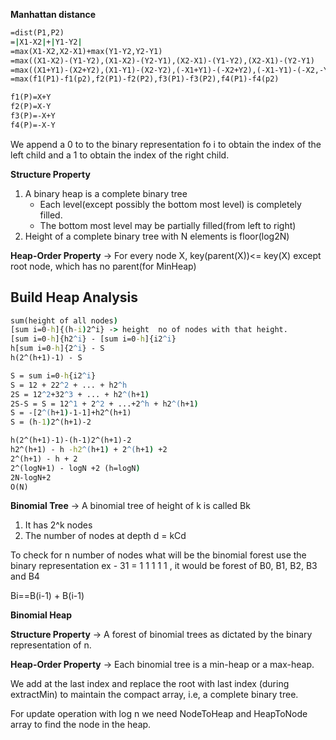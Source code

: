 **Manhattan distance**
```cmd
=dist(P1,P2)
=|X1-X2|+|Y1-Y2|
=max(X1-X2,X2-X1)+max(Y1-Y2,Y2-Y1)
=max((X1-X2)-(Y1-Y2),(X1-X2)-(Y2-Y1),(X2-X1)-(Y1-Y2),(X2-X1)-(Y2-Y1)
=max((X1+Y1)-(X2+Y2),(X1-Y1)-(X2-Y2),(-X1+Y1)-(-X2+Y2),(-X1-Y1)-(-X2,-Y2)
=max(f1(P1)-f1(p2),f2(P1)-f2(P2),f3(P1)-f3(P2),f4(P1)-f4(p2)

f1(P)=X+Y
f2(P)=X-Y
f3(P)=-X+Y
f4(P)=-X-Y

```
We append a 0 to to the binary representation fo i to obtain the index of the left child and a 1 to obtain the index of 
the right child.

**Structure Property**
1. A binary heap is a complete binary tree
    * Each level(except possibly the bottom most level) is completely filled.
    * The bottom most level may be partially filled(from left to right)
2. Height of a complete binary tree with N elements is floor(log2N)

**Heap-Order Property** -> For every node X, key(parent(X))<= key(X) except root node, which has no parent(for MinHeap)

**Build Heap Analysis**
--------------------
```cmd
sum(height of all nodes)
[sum i=0-h]{(h-i)2^i} -> height  no of nodes with that height.
[sum i=0-h]{h2^i} - [sum i=0-h]{i2^i}
h[sum i=0-h]{2^i} - S
h(2^(h+1)-1) - S

S = sum i=0-h{i2^i}
S = 12 + 22^2 + ... + h2^h
2S = 12^2+32^3 + ... + h2^(h+1)
2S-S = S = 12^1 + 2^2 + ...+2^h + h2^(h+1)
S = -[2^(h+1)-1-1]+h2^(h+1)
S = (h-1)2^(h+1)-2

h(2^(h+1)-1)-(h-1)2^(h+1)-2
h2^(h+1) - h -h2^(h+1) + 2^(h+1) +2
2^(h+1) - h + 2
2^(logN+1) - logN +2 (h=logN)
2N-logN+2
O(N)
```


**Binomial Tree** -> A binomial tree of height of k is called Bk
1. It has 2^k nodes
2. The number of nodes at depth d = kCd

To check for n number of nodes what will be the binomial forest use the binary representation ex - 31 = 1 1 1 1 1 , it 
would be forest of B0, B1, B2, B3 and B4

Bi==B(i-1) + B(i-1)

**Binomial Heap**

**Structure Property** -> A forest of binomial trees as dictated by the binary representation of n.

**Heap-Order Property** -> Each binomial tree is a min-heap or a max-heap.

We add at the last index and replace the root with last index (during extractMin) to maintain the compact array, i.e,
a complete binary tree.

For update operation with log n we need NodeToHeap and HeapToNode array to find the node in the heap.